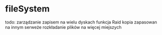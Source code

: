 # fileSystem

todo:
zarządzanie zapisem na wielu dyskach
funkcja Raid
kopia zapasowan na innym serweże
rozkładanie plików na więcej miejszych